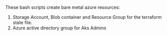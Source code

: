 These bash scripts create bare metal azure resources:
1. Storage Account, Blob container and Resource Group for the terraform state file.
2. Azure active directory group for Aks Admins
